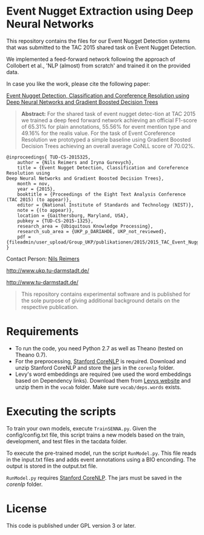 # Event Nugget Extraction using Deep Neural Networks
This repository contains the files for our Event Nugget Detection systems that was submitted to the TAC 2015 shared task on Event Nugget Detection.

We implemented a feed-forward network following the approach of Collobert et al., 'NLP (almost) from scratch' and trained it on the provided data.


In case you like the work, please cite the following paper:

[Event Nugget Detection, Classification and Coreference Resolution using Deep Neural Networks and Gradient Boosted Decision Trees](https://www.ukp.tu-darmstadt.de/publications/details/?no_cache=1&tx_bibtex_pi1[pub_id]=TUD-CS-2015-1325)


> **Abstract:** For the shared task of event nugget detec-tion at TAC 2015 we trained a deep feed forward network achieving an official F1-score of 65.31% for plain annotations, 55.56% for event mention type and 49.16% for the realis value.
For the task of Event Coreference Resolution we prototyped a simple baseline using Gradient Boosted Decision Trees achieving an overall average CoNLL score of 70.02%.



```
@inproceedings{	TUD-CS-2015325,
	author = {Nils Reimers and Iryna Gurevych},
	title = {Event Nugget Detection, Classification and Coreference Resolution using
Deep Neural Networks and Gradient Boosted Decision Trees},
	month = nov,
	year = {2015},
	booktitle = {Proceedings of the Eight Text Analysis Conference (TAC 2015) (to appear)},
	editor = {National Institute of Standards and Technology (NIST)},
	note = {(to appear)},
	location = {Gaithersburg, Maryland, USA},
	pubkey = {TUD-CS-2015-1325},
	research_area = {Ubiquitous Knowledge Processing},
	research_sub_area = {UKP_p_DARIAHDE, UKP_not_reviewed},
	pdf = {fileadmin/user_upload/Group_UKP/publikationen/2015/2015_TAC_Event_Nugget_Detection.pdf},
}
```

Contact Person: [Nils Reimers](https://www.ukp.tu-darmstadt.de/people/doctoral-researchers/nils-reimers/?no_cache=1) 

http://www.ukp.tu-darmstadt.de/

http://www.tu-darmstadt.de/

> This repository contains experimental software and is published for the sole purpose of giving additional background details on the respective publication. 


# Requirements 
* To run the code, you need Python 2.7 as well as Theano (tested on Theano 0.7).
* For the preprocessing, [Stanford CoreNLP](http://stanfordnlp.github.io/CoreNLP/index.html) is required. Download and unzip Stanford CoreNLP and store the jars in the `corenlp` folder.
* Levy's word embeddings are required (we used the word embeddings based on Dependency links). Download them from [Levys website](https://levyomer.wordpress.com/2014/04/25/dependency-based-word-embeddings/) and unzip them in the `vocab` folder. Make sure `vocab/deps.words` exists.

# Executing the scripts
To train your own models, execute `TrainSENNA.py`. Given the config/config.txt file, this script trains a new models based on the train, development, and test files in the tacdata folder.

To execute the pre-trained model, run the script `RunModel.py`. This file reads in the input.txt files and adds event annotations using a BIO enconding. The output is stored in the output.txt file.

`RunModel.py` requires [Stanford CoreNLP](http://stanfordnlp.github.io/CoreNLP/index.html). The jars must be saved in the _corenlp_ folder.


# License 
This code is published under GPL version 3 or later. 
